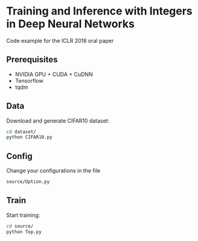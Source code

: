 # Training and Inference with Integers in Deep Neural Networks

Code example for the ICLR 2018 oral paper

## Prerequisites
- NVIDIA GPU + CUDA + CuDNN
- Tensorflow
- tqdm


## Data
Download and generate CIFAR10 dataset: 
```bash
cd dataset/
python CIFAR10.py
```

## Config
Change your configurations in the file
```bash
source/Option.py
```
## Train
Start training:
```bash
cd source/
python Top.py
```


